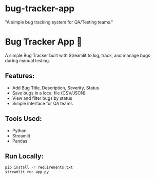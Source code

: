 # bug-tracker-app
"A simple bug tracking system for QA/Testing teams."


# Bug Tracker App 🐞

A simple Bug Tracker built with Streamlit to log, track, and manage bugs during manual testing.

## Features:
- Add Bug Title, Description, Severity, Status
- Save bugs in a local file (CSV/JSON)
- View and filter bugs by status
- Simple interface for QA teams

## Tools Used:
- Python
- Streamlit
- Pandas

## Run Locally:
```bash
pip install -r requirements.txt
streamlit run app.py
